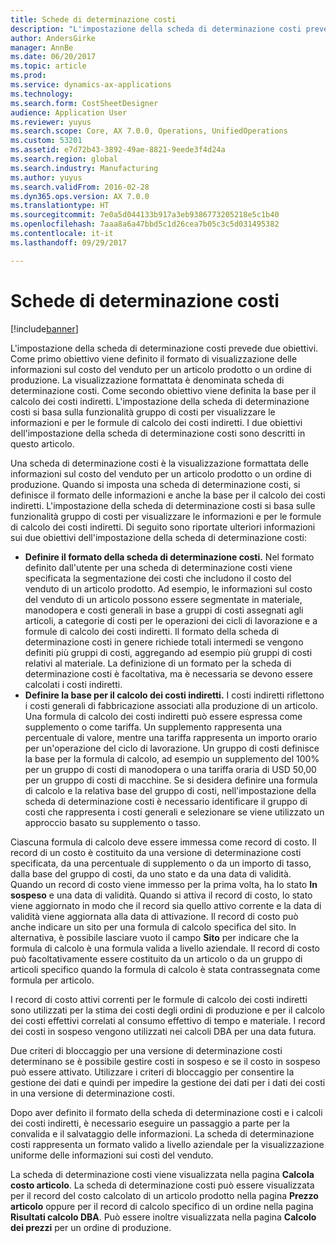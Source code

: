 ```yaml
---
title: Schede di determinazione costi
description: "L'impostazione della scheda di determinazione costi prevede due obiettivi. Come primo obiettivo viene definito il formato di visualizzazione delle informazioni sul costo del venduto per un articolo prodotto o un ordine di produzione. La visualizzazione formattata è denominata scheda di determinazione costi. Come secondo obiettivo viene definita la base per il calcolo dei costi indiretti. L'impostazione della scheda di determinazione costi si basa sulla funzionalità gruppo di costi per visualizzare le informazioni e per le formule di calcolo dei costi indiretti. I due obiettivi dell'impostazione della scheda di determinazione costi sono descritti in questo articolo."
author: AndersGirke
manager: AnnBe
ms.date: 06/20/2017
ms.topic: article
ms.prod: 
ms.service: dynamics-ax-applications
ms.technology: 
ms.search.form: CostSheetDesigner
audience: Application User
ms.reviewer: yuyus
ms.search.scope: Core, AX 7.0.0, Operations, UnifiedOperations
ms.custom: 53201
ms.assetid: e7d72b43-3892-49ae-8821-9eede3f4d24a
ms.search.region: global
ms.search.industry: Manufacturing
ms.author: yuyus
ms.search.validFrom: 2016-02-28
ms.dyn365.ops.version: AX 7.0.0
ms.translationtype: HT
ms.sourcegitcommit: 7e0a5d044133b917a3eb9386773205218e5c1b40
ms.openlocfilehash: 7aaa8a6a47bbd5c1d26cea7b05c3c5d031495382
ms.contentlocale: it-it
ms.lasthandoff: 09/29/2017

---
```


# <a name="costing-sheets"></a>Schede di determinazione costi

[!include[banner](../includes/banner.md)]


L'impostazione della scheda di determinazione costi prevede due obiettivi. Come primo obiettivo viene definito il formato di visualizzazione delle informazioni sul costo del venduto per un articolo prodotto o un ordine di produzione. La visualizzazione formattata è denominata scheda di determinazione costi. Come secondo obiettivo viene definita la base per il calcolo dei costi indiretti. L'impostazione della scheda di determinazione costi si basa sulla funzionalità gruppo di costi per visualizzare le informazioni e per le formule di calcolo dei costi indiretti. I due obiettivi dell'impostazione della scheda di determinazione costi sono descritti in questo articolo. 

Una scheda di determinazione costi è la visualizzazione formattata delle informazioni sul costo del venduto per un articolo prodotto o un ordine di produzione. Quando si imposta una scheda di determinazione costi, si definisce il formato delle informazioni e anche la base per il calcolo dei costi indiretti. L'impostazione della scheda di determinazione costi si basa sulle funzionalità gruppo di costi per visualizzare le informazioni e per le formule di calcolo dei costi indiretti. Di seguito sono riportate ulteriori informazioni sui due obiettivi dell'impostazione della scheda di determinazione costi:
-   **Definire il formato della scheda di determinazione costi.** Nel formato definito dall'utente per una scheda di determinazione costi viene specificata la segmentazione dei costi che includono il costo del venduto di un articolo prodotto. Ad esempio, le informazioni sul costo del venduto di un articolo possono essere segmentate in materiale, manodopera e costi generali in base a gruppi di costi assegnati agli articoli, a categorie di costi per le operazioni dei cicli di lavorazione e a formule di calcolo dei costi indiretti. Il formato della scheda di determinazione costi in genere richiede totali intermedi se vengono definiti più gruppi di costi, aggregando ad esempio più gruppi di costi relativi al materiale. La definizione di un formato per la scheda di determinazione costi è facoltativa, ma è necessaria se devono essere calcolati i costi indiretti.
-   **Definire la base per il calcolo dei costi indiretti.** I costi indiretti riflettono i costi generali di fabbricazione associati alla produzione di un articolo. Una formula di calcolo dei costi indiretti può essere espressa come supplemento o come tariffa. Un supplemento rappresenta una percentuale di valore, mentre una tariffa rappresenta un importo orario per un'operazione del ciclo di lavorazione. Un gruppo di costi definisce la base per la formula di calcolo, ad esempio un supplemento del 100% per un gruppo di costi di manodopera o una tariffa oraria di USD 50,00 per un gruppo di costi di macchine. Se si desidera definire una formula di calcolo e la relativa base del gruppo di costi, nell'impostazione della scheda di determinazione costi è necessario identificare il gruppo di costi che rappresenta i costi generali e selezionare se viene utilizzato un approccio basato su supplemento o tasso.

Ciascuna formula di calcolo deve essere immessa come record di costo. Il record di un costo è costituito da una versione di determinazione costi specificata, da una percentuale di supplemento o da un importo di tasso, dalla base del gruppo di costi, da uno stato e da una data di validità. Quando un record di costo viene immesso per la prima volta, ha lo stato **In sospeso** e una data di validità. Quando si attiva il record di costo, lo stato viene aggiornato in modo che il record sia quello attivo corrente e la data di validità viene aggiornata alla data di attivazione. Il record di costo può anche indicare un sito per una formula di calcolo specifica del sito. In alternativa, è possibile lasciare vuoto il campo **Sito** per indicare che la formula di calcolo è una formula valida a livello aziendale. Il record di costo può facoltativamente essere costituito da un articolo o da un gruppo di articoli specifico quando la formula di calcolo è stata contrassegnata come formula per articolo. 

I record di costo attivi correnti per le formule di calcolo dei costi indiretti sono utilizzati per la stima dei costi degli ordini di produzione e per il calcolo dei costi effettivi correlati al consumo effettivo di tempo e materiale. I record dei costi in sospeso vengono utilizzati nei calcoli DBA per una data futura. 

Due criteri di bloccaggio per una versione di determinazione costi determinano se è possibile gestire costi in sospeso e se il costo in sospeso può essere attivato. Utilizzare i criteri di bloccaggio per consentire la gestione dei dati e quindi per impedire la gestione dei dati per i dati dei costi in una versione di determinazione costi. 

Dopo aver definito il formato della scheda di determinazione costi e i calcoli dei costi indiretti, è necessario eseguire un passaggio a parte per la convalida e il salvataggio delle informazioni. La scheda di determinazione costi rappresenta un formato valido a livello aziendale per la visualizzazione uniforme delle informazioni sui costi del venduto. 

La scheda di determinazione costi viene visualizzata nella pagina **Calcola costo articolo**. La scheda di determinazione costi può essere visualizzata per il record del costo calcolato di un articolo prodotto nella pagina **Prezzo articolo** oppure per il record di calcolo specifico di un ordine nella pagina **Risultati calcolo DBA**. Può essere inoltre visualizzata nella pagina **Calcolo dei prezzi** per un ordine di produzione.






